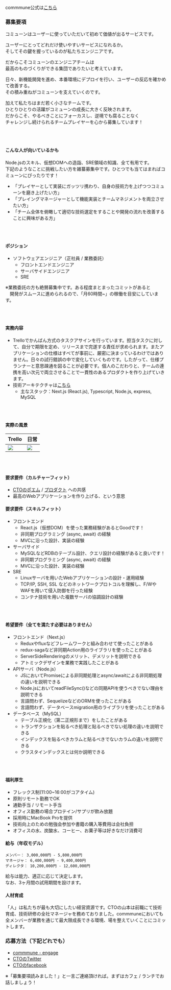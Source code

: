 commmune公式は[こちら](https://commmune.jp/)


### 募集要項
コミューンはユーザーに使っていただいて初めて価値が出るサービスです。

ユーザーにとってどれだけ使いやすいサービスになれるか。  
そしてその鍵を握っているのが私たちエンジニアです。

だからこそコミューンのエンジニアチームは  
最高のものづくりができる集団でありたいと考えています。

日々、新機能開発を進め、本番環境にデプロイを行い、ユーザーの反応を確かめて改善する。  
その積み重ねがコミューンを支えていくのです。

加えて私たちはまだ若く小さなチームです。  
ひとりひとりの活躍がコミューンの成長に大きく反映されます。  
だからこそ、やるべきことにフォーカスし、逆境でも腐ることなく  
チャレンジし続けられるチームプレイヤーを心から募集しています！

<br>
<br>


#### こんな人が向いているかも
Node.jsのスキル、仮想DOMへの造詣、SRE領域の知識、全て有用です。  
下記のようなことに挑戦したい方を雑纂募集中です。ひとつでも当てはまればコミューンにぴったりです！
- 「プレイヤーとして実装にガッツリ携わり、自身の技術力を上げつつコミューンを磨き上げたい方」
- 「プレイングマネージャーとして機能実装とチームマネジメントを両立させたい方」
- 「チーム全体を俯瞰して適切な技術選定をすることや開発の流れを改善することに興味がある方」

<br>
<br>


#### ポジション
- ソフトウェアエンジニア（正社員 / 業務委託）
  - フロントエンドエンジニア
  - サーバサイドエンジニア
  - SRE

※業務委託の方も絶賛募集中です。ある程度まとまったコミットがあると  
　開発がスムースに進められるので、「月60時間~」の稼働を目安にしています。

<br>
<br>

#### 実務内容
- Trelloでかんばん方式のタスクアサインを行っています。担当タスクに対して、自分で期限を定め、リリースまで完遂する責任が求められます。またアプリケーションの仕様はすべてが事前に、厳密に決まっているわけではありません。日々の試行錯誤の中で変化していくものです。したがって、仕様プランナーと意思疎通を図ることが必要です。個人のこだわりと、チームの連携を高い次元で両立させることで一貫性のあるプロダクトを作り上げていきます。
- 技術アーキテクチャは[こちら](https://commmune.hatenablog.com/entry/commmune-architecture)
  - 主なスタック：Next.js (React.js), Typescript, Node.js, express, MySQL

<br>
<br>

#### 実際の風景

| Trello | 日常 |
| ---    |      ---|
|<img src="https://user-images.githubusercontent.com/6558862/67187545-665f4e00-f425-11e9-9d5f-871d37b57b9c.png" />|<img src="https://user-images.githubusercontent.com/6558862/67185954-f1d6e000-f421-11e9-966e-ccc0a02e3933.png" />|

<br>
<br>

#### 要求要件（カルチャーフィット）
 - [CTOのポエム](/cto-poem.md) / [プロダクト](https://commmune.jp/) への共感
 - 最高のWebアプリケーションを作り上げる、という意思


#### 要求要件（スキルフィット）
 - フロントエンド
     - React.js（仮想DOM）を使った業務経験があるとGoodです！
     - 非同期プログラミング (async, await) の経験
     - MVCに沿った設計、実装の経験
 - サーバサイド
     - MySQLなどRDBのテーブル設計、クエリ設計の経験があると良いです！
     - 非同期プログラミング (async, await) の経験
     - MVCに沿った設計、実装の経験
- SRE
     - Linuxサーバを用いたWebアプリケーションの設計・運用経験
     - TCP/IP, SSH, SSL などのネットワークプロトコルを理解し、F/WやWAFを用いて侵入防御を行った経験
     - コンテナ技術を用いた複数サーバの協調設計の経験

<br>
<br>


#### 希望要件（全てを満たす必要はありません）
 - フロントエンド（Next.js）
     - Reduxやfluxなどフレームワークと組み合わせて使ったことがある
     - redux-sagaなど非同期Action用のライブラリを使ったことがある
     - ServerSideRenderingのメリット、デメリットを説明できる
     - アトミックデザインを業務で実践したことがある
 - APIサーバ（Node.js）
     - JSにおいてPromiseによる非同期処理とasync/awaitによる非同期処理の違いを説明できる
     - Node.jsにおいてreadFileSync()などの同期APIを使うべきでない理由を説明できる
     - 言語問わず、SequelizeなどのORMを使ったことがある
     - 言語問わず、データベースmigration用のライブラリを使ったことがある
 - データベース（MySQL）
     - テーブル正規化（第二正規形まで）をしたことがある
     - トランザクションを貼るべき処理と貼るべきでない処理の違いを説明できる
     - インデックスを貼るべきカラムと貼るべきでないカラムの違いを説明できる
     - クラスタインデックスとは何か説明できる

<br>
<br>

#### 福利厚生
* フレックス制(11:00~16:00がコアタイム)
* 原則リモート勤務でOK
* 通勤手当 / リモート手当
* オフィス勤務の場合プロテイン/サプリが飲み放題
* 採用時にMacBook Proを提供
* 技術向上のための勉強会参加や書籍の購入等費用は会社負担
* オフィスの水、炭酸水、コーヒー、お菓子等は好きなだけ消費可


#### 給与（年収モデル）
```
メンバー： 3,000,000円 - 5,800,000円  
マネージャ： 6,400,000円 - 9,400,000円  
ディレクタ： 10,200,000円 - 12,600,000円  
```

給与は能力、適正に応じて決定します。  
なお、3ヶ月間の試用期間を設けます。


#### 人材育成
「人」は私たちが最も大切にしたい経営資源です。CTOの山本は前職にて技術育成、技術研修の全社マネージャを務めておりました。commmuneにおいても全メンバーが業務を通じて最大限成長できる環境、場を整えていくことにコミットします。



### 応募方法（下記どれでも）
* [commmune - engage](https://en-gage.net/dayone/work_160473)
* [CTOのTwitter](https://twitter.com/ay_at_commmune)
* [CTOのfacebook](https://www.facebook.com/akihiro.yamamoto.330)

※「募集要項読みました！」と一言ご連絡頂ければ。まずはカフェ / ランチでお話しましょう！
